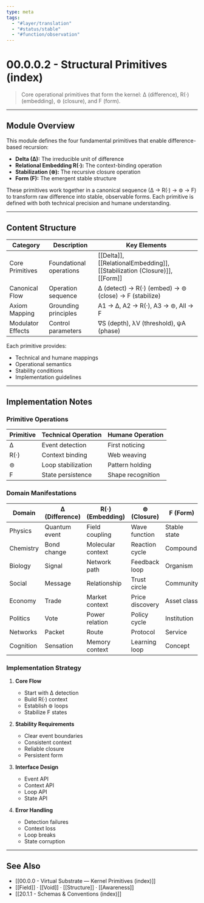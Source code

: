```yaml
---
type: meta
tags:
  - "#layer/translation"
  - "#status/stable"
  - "#function/observation"
---
```


# 00.0.0.2 - Structural Primitives (index)

> Core operational primitives that form the kernel: ∆ (difference), R(·) (embedding), ⊚ (closure), and F (form).

---

## Module Overview

This module defines the four fundamental primitives that enable difference-based recursion:

- **Delta (∆):** The irreducible unit of difference
- **Relational Embedding R(·):** The context-binding operation
- **Stabilization (⊚):** The recursive closure operation
- **Form (F):** The emergent stable structure

These primitives work together in a canonical sequence (∆ → R(·) → ⊚ → F) to transform raw difference into stable, observable forms. Each primitive is defined with both technical precision and humane understanding.

---

## Content Structure

| Category | Description | Key Elements |
|----------|-------------|--------------|
| Core Primitives | Foundational operations | [[Delta]], [[RelationalEmbedding]], [[Stabilization (Closure)]], [[Form]] |
| Canonical Flow | Operation sequence | ∆ (detect) → R(·) (embed) → ⊚ (close) → F (stabilize) |
| Axiom Mapping | Grounding principles | A1 → ∆, A2 → R(·), A3 → ⊚, All → F |
| Modulator Effects | Control parameters | ∇S (depth), λV (threshold), ψA (phase) |

Each primitive provides:
- Technical and humane mappings
- Operational semantics
- Stability conditions
- Implementation guidelines

---

## Implementation Notes

### Primitive Operations

| Primitive | Technical Operation | Humane Operation |
|-----------|-------------------|------------------|
| ∆ | Event detection | First noticing |
| R(·) | Context binding | Web weaving |
| ⊚ | Loop stabilization | Pattern holding |
| F | State persistence | Shape recognition |

### Domain Manifestations

| Domain | ∆ (Difference) | R(·) (Embedding) | ⊚ (Closure) | F (Form) |
|--------|----------------|------------------|-------------|-----------|
| Physics | Quantum event | Field coupling | Wave function | Stable state |
| Chemistry | Bond change | Molecular context | Reaction cycle | Compound |
| Biology | Signal | Network path | Feedback loop | Organism |
| Social | Message | Relationship | Trust circle | Community |
| Economy | Trade | Market context | Price discovery | Asset class |
| Politics | Vote | Power relation | Policy cycle | Institution |
| Networks | Packet | Route | Protocol | Service |
| Cognition | Sensation | Memory context | Learning loop | Concept |

### Implementation Strategy

1. **Core Flow**
   - Start with ∆ detection
   - Build R(·) context
   - Establish ⊚ loops
   - Stabilize F states

2. **Stability Requirements**
   - Clear event boundaries
   - Consistent context
   - Reliable closure
   - Persistent form

3. **Interface Design**
   - Event API
   - Context API
   - Loop API
   - State API

4. **Error Handling**
   - Detection failures
   - Context loss
   - Loop breaks
   - State corruption

---

## See Also

- [[00.0.0 - Virtual Substrate — Kernel Primitives (index)]]
- [[Field]] · [[Void]] · [[Structure]] · [[Awareness]]
- [[20.1.1 - Schemas & Conventions (index)]]
